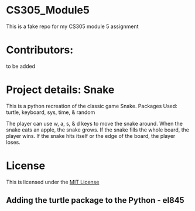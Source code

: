 # CS305_Module5
This is a fake repo for my CS305 module 5 assignment

# Contributors:
to be added


# Project details: Snake

This is a python recreation of the classic game Snake.
Packages Used: turtle, keyboard, sys, time, & random

The player can use w, a, s, & d keys to move the snake around.
When the snake eats an apple, the snake grows.
If the snake fills the whole board, the player wins.
If the snake hits itself or the edge of the board, the player loses.

# License
This is licensed under the [MIT License](LICENSE)

## Adding the turtle package to the Python - el845 